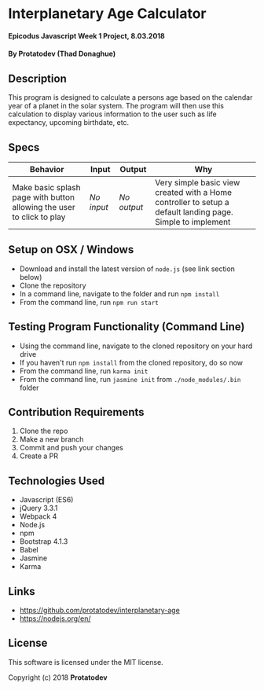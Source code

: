 # Interplanetary Age Calculator

#### Epicodus Javascript Week 1 Project, 8.03.2018

#### By Protatodev (Thad Donaghue)

## Description

This program is designed to calculate a persons age based on the calendar year of a planet in the solar system. The program will then use this calculation to display various information to the user such as life expectancy, upcoming birthdate, etc. 

## Specs

| Behavior | Input | Output | Why |
|----------|-------|--------|-----|
| Make basic splash page with button allowing the user to click to play | *No input* | *No output* | Very simple basic view created with a Home controller to setup a default landing page. Simple to implement |


## Setup on OSX / Windows

* Download and install the latest version of `node.js` (see link section below)
* Clone the repository
* In a command line, navigate to the folder and run `npm install`
* From the command line, run `npm run start`

## Testing Program Functionality (Command Line)

* Using the command line, navigate to the cloned repository on your hard drive
* If you haven't run `npm install` from the cloned repository, do so now
* From the command line, run `karma init`
* From the command line, run `jasmine init` from `./node_modules/.bin` folder

## Contribution Requirements

1. Clone the repo
1. Make a new branch
1. Commit and push your changes
1. Create a PR

## Technologies Used

* Javascript (ES6)
* jQuery 3.3.1
* Webpack 4
* Node.js 
* npm 
* Bootstrap 4.1.3
* Babel
* Jasmine
* Karma

## Links

* https://github.com/protatodev/interplanetary-age
* https://nodejs.org/en/

## License

This software is licensed under the MIT license.

Copyright (c) 2018 **Protatodev**